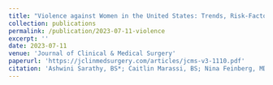 ```yaml
---
title: "Violence against Women in the United States: Trends, Risk-Factors, and Outcomes from the National Trauma Data Bank (NTDB)"
collection: publications
permalink: /publication/2023-07-11-violence
excerpt: ''
date: 2023-07-11
venue: 'Journal of Clinical & Medical Surgery'
paperurl: 'https://jclinmedsurgery.com/articles/jcms-v3-1110.pdf'
citation: 'Ashwini Sarathy, BS*; Caitlin Marassi, BS; Nina Feinberg, MD; Jamie Benson, BS; Stas Amato, MD. Violence against Women in the United States: Trends, Risk-Factors, and Outcomes from the National Trauma Data Bank (NTDB). J Clin Med Surgery, Volume 3, Issue 2, 1110 (2023). https://jclinmedsurgery.com/articles/jcms-v3-1110.pdf'
---
```


